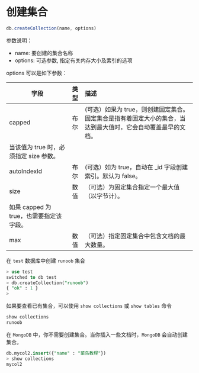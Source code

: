 # 创建集合

```js
db.createCollection(name, options)
```

参数说明：

- name: 要创建的集合名称
- options: 可选参数, 指定有关内存大小及索引的选项

options 可以是如下参数：

|字段|类型|描述|
|---|:--:|:--|
|capped|布尔|(可选）如果为 true，则创建固定集合。固定集合是指有着固定大小的集合，当达到最大值时，它会自动覆盖最早的文档。
当该值为 true 时，必须指定 size 参数。|
|autoIndexId|布尔|(可选）如为 true，自动在 _id 字段创建索引。默认为 false。|
|size|数值|（可选）为固定集合指定一个最大值（以字节计）。
如果 capped 为 true，也需要指定该字段。|
|max|数值|（可选）指定固定集合中包含文档的最大数量。|


在 `test` 数据库中创建 `runoob` 集合

```sql
> use test
switched to db test
> db.createCollection("runoob")
{ "ok" : 1 }
>
```
如果要查看已有集合，可以使用 `show collections` 或 `show tables` 命令

```sql
show collections
runoob
```

在 `MongoDB` 中，你不需要创建集合。当你插入一些文档时，`MongoDB` 会自动创建集合。

```sql
db.mycol2.insert({"name" : "菜鸟教程"})
> show collections
mycol2
```